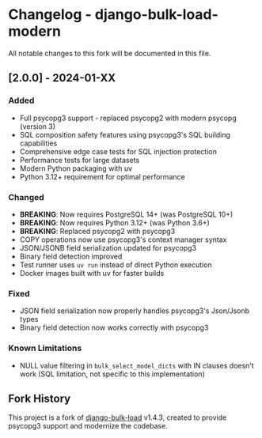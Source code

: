# Changelog - django-bulk-load-modern

All notable changes to this fork will be documented in this file.

## [2.0.0] - 2024-01-XX

### Added
- Full psycopg3 support - replaced psycopg2 with modern psycopg (version 3)
- SQL composition safety features using psycopg3's SQL building capabilities
- Comprehensive edge case tests for SQL injection protection
- Performance tests for large datasets
- Modern Python packaging with uv
- Python 3.12+ requirement for optimal performance

### Changed
- **BREAKING**: Now requires PostgreSQL 14+ (was PostgreSQL 10+)
- **BREAKING**: Now requires Python 3.12+ (was Python 3.6+)
- **BREAKING**: Replaced psycopg2 with psycopg3
- COPY operations now use psycopg3's context manager syntax
- JSON/JSONB field serialization updated for psycopg3
- Binary field detection improved
- Test runner uses `uv run` instead of direct Python execution
- Docker images built with uv for faster builds

### Fixed
- JSON field serialization now properly handles psycopg3's Json/Jsonb types
- Binary field detection now works correctly with psycopg3

### Known Limitations
- NULL value filtering in `bulk_select_model_dicts` with IN clauses doesn't work (SQL limitation, not specific to this implementation)

## Fork History
This project is a fork of [django-bulk-load](https://github.com/cedar-team/django-bulk-load) v1.4.3, created to provide psycopg3 support and modernize the codebase.
